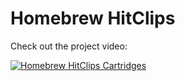 # Homebrew HitClips

Check out the project video:

[![Homebrew HitClips Cartridges](https://img.youtube.com/vi/T5bPNSPXJuc/0.jpg)](https://youtu.be/T5bPNSPXJuc)